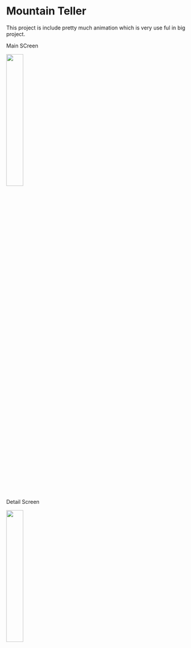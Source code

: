# Mountain Teller

This project is include pretty much animation which is very  use ful in big project.

Main SCreen


<img src="https://firebasestorage.googleapis.com/v0/b/githubimage.appspot.com/o/WhatsApp%20Image%202020-07-20%20at%2014.49.15%20(1).jpeg?alt=media&token=468d3cab-d244-4c01-8b51-e03c200d67b5" width="30%">

Detail Screen


<img src="https://firebasestorage.googleapis.com/v0/b/githubimage.appspot.com/o/WhatsApp%20Image%202020-07-20%20at%2014.49.15.jpeg?alt=media&token=25427d09-2aa5-4b4d-ad42-399189dd987e" width="30%">

